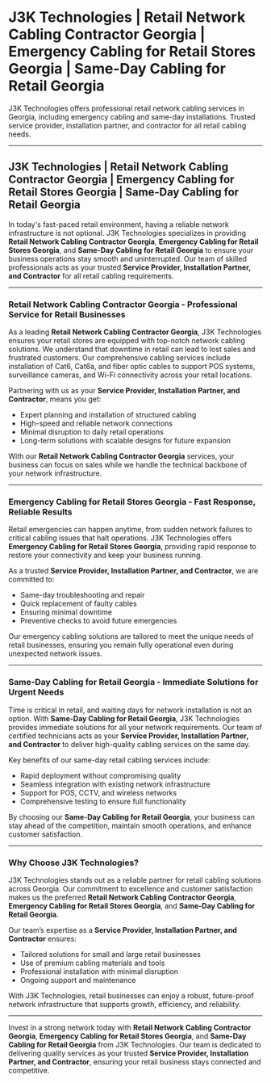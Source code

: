 
# J3K Technologies | Retail Network Cabling Contractor Georgia | Emergency Cabling for Retail Stores Georgia | Same-Day Cabling for Retail Georgia

 J3K Technologies offers professional retail network cabling services in Georgia, including emergency cabling and same-day installations. Trusted service provider, installation partner, and contractor for all retail cabling needs.

---

## J3K Technologies | Retail Network Cabling Contractor Georgia | Emergency Cabling for Retail Stores Georgia | Same-Day Cabling for Retail Georgia

In today's fast-paced retail environment, having a reliable network infrastructure is not optional. J3K Technologies specializes in providing **Retail Network Cabling Contractor Georgia**, **Emergency Cabling for Retail Stores Georgia**, and **Same-Day Cabling for Retail Georgia** to ensure your business operations stay smooth and uninterrupted. Our team of skilled professionals acts as your trusted **Service Provider, Installation Partner, and Contractor** for all retail cabling requirements.

---

### Retail Network Cabling Contractor Georgia - Professional Service for Retail Businesses

As a leading **Retail Network Cabling Contractor Georgia**, J3K Technologies ensures your retail stores are equipped with top-notch network cabling solutions. We understand that downtime in retail can lead to lost sales and frustrated customers. Our comprehensive cabling services include installation of Cat6, Cat6a, and fiber optic cables to support POS systems, surveillance cameras, and Wi-Fi connectivity across your retail locations.

Partnering with us as your **Service Provider, Installation Partner, and Contractor**, means you get:

- Expert planning and installation of structured cabling
- High-speed and reliable network connections
- Minimal disruption to daily retail operations
- Long-term solutions with scalable designs for future expansion

With our **Retail Network Cabling Contractor Georgia** services, your business can focus on sales while we handle the technical backbone of your network infrastructure.

---

### Emergency Cabling for Retail Stores Georgia - Fast Response, Reliable Results

Retail emergencies can happen anytime, from sudden network failures to critical cabling issues that halt operations. J3K Technologies offers **Emergency Cabling for Retail Stores Georgia**, providing rapid response to restore your connectivity and keep your business running.  

As a trusted **Service Provider, Installation Partner, and Contractor**, we are committed to:

- Same-day troubleshooting and repair
- Quick replacement of faulty cables
- Ensuring minimal downtime
- Preventive checks to avoid future emergencies

Our emergency cabling solutions are tailored to meet the unique needs of retail businesses, ensuring you remain fully operational even during unexpected network issues.

---

### Same-Day Cabling for Retail Georgia - Immediate Solutions for Urgent Needs

Time is critical in retail, and waiting days for network installation is not an option. With **Same-Day Cabling for Retail Georgia**, J3K Technologies provides immediate solutions for all your network requirements. Our team of certified technicians acts as your **Service Provider, Installation Partner, and Contractor** to deliver high-quality cabling services on the same day.

Key benefits of our same-day retail cabling services include:

- Rapid deployment without compromising quality
- Seamless integration with existing network infrastructure
- Support for POS, CCTV, and wireless networks
- Comprehensive testing to ensure full functionality

By choosing our **Same-Day Cabling for Retail Georgia**, your business can stay ahead of the competition, maintain smooth operations, and enhance customer satisfaction.

---

### Why Choose J3K Technologies?

J3K Technologies stands out as a reliable partner for retail cabling solutions across Georgia. Our commitment to excellence and customer satisfaction makes us the preferred **Retail Network Cabling Contractor Georgia**, **Emergency Cabling for Retail Stores Georgia**, and **Same-Day Cabling for Retail Georgia**.  

Our team’s expertise as a **Service Provider, Installation Partner, and Contractor** ensures:

- Tailored solutions for small and large retail businesses
- Use of premium cabling materials and tools
- Professional installation with minimal disruption
- Ongoing support and maintenance

With J3K Technologies, retail businesses can enjoy a robust, future-proof network infrastructure that supports growth, efficiency, and reliability.

---

Invest in a strong network today with **Retail Network Cabling Contractor Georgia**, **Emergency Cabling for Retail Stores Georgia**, and **Same-Day Cabling for Retail Georgia** from J3K Technologies. Our team is dedicated to delivering quality services as your trusted **Service Provider, Installation Partner, and Contractor**, ensuring your retail business stays connected and competitive.

